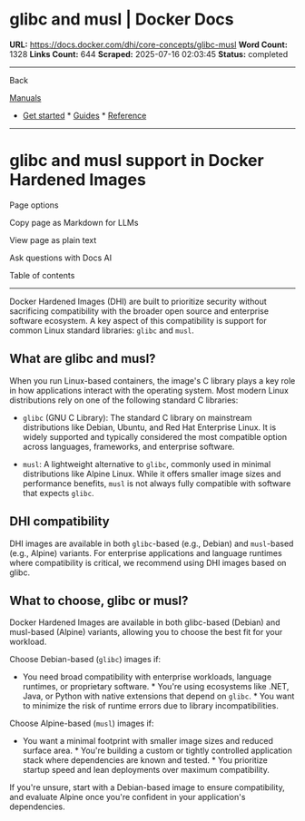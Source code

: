 # glibc and musl | Docker Docs

**URL:** https://docs.docker.com/dhi/core-concepts/glibc-musl
**Word Count:** 1328
**Links Count:** 644
**Scraped:** 2025-07-16 02:03:45
**Status:** completed

---

Back

[Manuals](https://docs.docker.com/manuals/)

  * [Get started](https://docs.docker.com/get-started/)   * [Guides](https://docs.docker.com/guides/)   * [Reference](https://docs.docker.com/reference/)

* * *

# glibc and musl support in Docker Hardened Images

Page options

Copy page as Markdown for LLMs

View page as plain text

Ask questions with Docs AI

Table of contents

* * *

Docker Hardened Images \(DHI\) are built to prioritize security without sacrificing compatibility with the broader open source and enterprise software ecosystem. A key aspect of this compatibility is support for common Linux standard libraries: `glibc` and `musl`.

## What are glibc and musl?

When you run Linux-based containers, the image's C library plays a key role in how applications interact with the operating system. Most modern Linux distributions rely on one of the following standard C libraries:

  * `glibc` \(GNU C Library\): The standard C library on mainstream distributions like Debian, Ubuntu, and Red Hat Enterprise Linux. It is widely supported and typically considered the most compatible option across languages, frameworks, and enterprise software.

  * `musl`: A lightweight alternative to `glibc`, commonly used in minimal distributions like Alpine Linux. While it offers smaller image sizes and performance benefits, `musl` is not always fully compatible with software that expects `glibc`.

## DHI compatibility

DHI images are available in both `glibc`-based \(e.g., Debian\) and `musl`-based \(e.g., Alpine\) variants. For enterprise applications and language runtimes where compatibility is critical, we recommend using DHI images based on glibc.

## What to choose, glibc or musl?

Docker Hardened Images are available in both glibc-based \(Debian\) and musl-based \(Alpine\) variants, allowing you to choose the best fit for your workload.

Choose Debian-based \(`glibc`\) images if:

  * You need broad compatibility with enterprise workloads, language runtimes, or proprietary software.   * You're using ecosystems like .NET, Java, or Python with native extensions that depend on `glibc`.   * You want to minimize the risk of runtime errors due to library incompatibilities.

Choose Alpine-based \(`musl`\) images if:

  * You want a minimal footprint with smaller image sizes and reduced surface area.   * You're building a custom or tightly controlled application stack where dependencies are known and tested.   * You prioritize startup speed and lean deployments over maximum compatibility.

If you're unsure, start with a Debian-based image to ensure compatibility, and evaluate Alpine once you're confident in your application's dependencies.